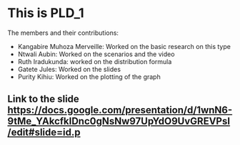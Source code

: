 This is PLD_1
===============

The members and their contributions:
- Kangabire Muhoza Merveille: Worked on the basic research on this type
- Ntwali Aubin: Worked on the scenarios and the video
- Ruth Iradukunda: worked on the distribution formula
- Gatete Jules: Worked on the slides 
- Purity Kihiu: Worked on the plotting of the graph

## Link  to the slide https://docs.google.com/presentation/d/1wnN6-9tMe_YAkcfkIDnc0gNsNw97UpYdO9UvGREVPsI/edit#slide=id.p
